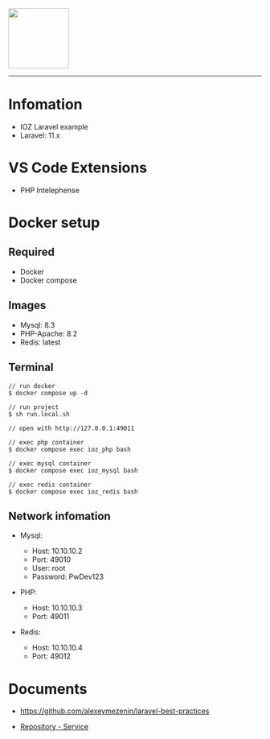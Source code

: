 <a href="https://ioz.vn">
    <img width="120" src="https://ioz.vn/public/assets/images/logo.png">
</a>

------------------------------------------

# Infomation
- IOZ Laravel example
- Laravel: 11.x

# VS Code Extensions
- PHP Intelephense

# Docker setup

## Required
- Docker
- Docker compose

## Images
- Mysql: 8.3
- PHP-Apache: 8.2
- Redis: latest

## Terminal
```
// run docker
$ docker compose up -d

// run project
$ sh run.local.sh

// open with http://127.0.0.1:49011

// exec php container
$ docker compose exec ioz_php bash

// exec mysql container
$ docker compose exec ioz_mysql bash

// exec redis container
$ docker compose exec ioz_redis bash

```

## Network infomation
- Mysql: 
    - Host: 10.10.10.2
    - Port: 49010
    - User: root
    - Password: PwDev123

- PHP: 
    - Host: 10.10.10.3
    - Port: 49011

- Redis: 
    - Host: 10.10.10.4
    - Port: 49012

# Documents

- https://github.com/alexeymezenin/laravel-best-practices

- [Repository - Service](documents/repository-service.md)